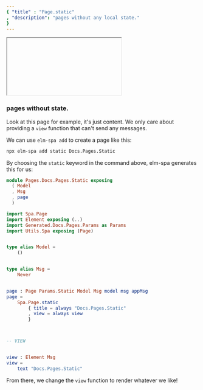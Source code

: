 ```yaml
---
{ "title" : "Page.static"
, "description": "pages without any local state."
}
---
```


<iframe></iframe>

### pages without state.

Look at this page for example, it's just content. We only care about providing a
`view` function that can't send any messages.

We can use `elm-spa add` to create a page like this:

```bash
npx elm-spa add static Docs.Pages.Static
```

By choosing the `static` keyword in the command above, elm-spa generates this for
us:

```elm
module Pages.Docs.Pages.Static exposing
  ( Model
  , Msg
  , page
  )

import Spa.Page
import Element exposing (..)
import Generated.Docs.Pages.Params as Params
import Utils.Spa exposing (Page)


type alias Model =
    ()


type alias Msg =
    Never


page : Page Params.Static Model Msg model msg appMsg
page =
    Spa.Page.static
        { title = always "Docs.Pages.Static"
        , view = always view
        }



-- VIEW


view : Element Msg
view =
    text "Docs.Pages.Static"
```

From there, we change the `view` function to render whatever we like!
